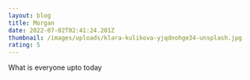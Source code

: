 ```yaml
---
layout: blog
title: Morgan
date: 2022-07-02T02:41:24.201Z
thumbnail: /images/uploads/klara-kulikova-yjqdnohge34-unsplash.jpg
rating: 5
---
```

What is everyone upto today

<script>var element = document.getElementById("example-markdown-content");
element.innerHTML = MarkdownToHtml.parse(element.innerHTML);
</script>
